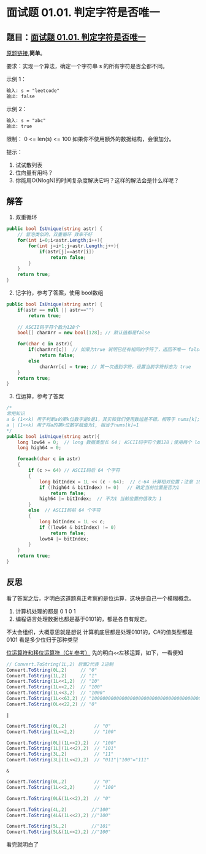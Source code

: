 # 面试题 01.01. 判定字符是否唯一

## 题目：[面试题 01.01. 判定字符是否唯一](https://leetcode-cn.com/problems/is-unique-lcci/)

[原题链接](https://leetcode-cn.com/problems/is-unique-lcci/),**简单**。

要求：实现一个算法，确定一个字符串 s 的所有字符是否全都不同。

示例 1：

```txt
输入: s = "leetcode"
输出: false 
```

示例 2：

```txt
输入: s = "abc"
输出: true
````

限制：
0 <= len(s) <= 100
如果你不使用额外的数据结构，会很加分。

提示：

  1. 试试散列表
  2. 位向量有用吗？
  3. 你能用O(NlogN)的时间复杂度解决它吗？这样的解法会是什么样呢？

## 解答

1. 双重循环

```C#
public bool IsUnique(string astr) {
    // 冒泡类似的，双重循环 效率不好
    for(int i=0;i<astr.Length;i++){
        for(int j=i+1;j<astr.Length;j++){
            if(astr[j]==astr[i])
                return false;
        }
    }
    return true;
}
```

2. 记字符，参考了答案，使用 bool数组

```C#
public bool IsUnique(string astr) {   
    if(astr == null || astr=="")
        return true;
    
    // ASCII码字符个数为128个
    bool[] charArr = new bool[128]; // 默认值都是false

    for(char c in astr){
        if(charArr[c])  // 如果为true 说明已经有相同的字符了，返回不唯一 false
            return false;
        else
            charArr[c] = true; // 第一次遇到字符，设置当前字符标志为 true
    }
    return true;
}
```

3. 位运算，参考了答案

```C#
/*
常用知识
a & (1<<k) 用于判断a的第k位数字是0是1，其实和我们使用数组差不错。相等于 nums[k];
a | (1<<k) 用于将a的第k位数字赋值为1, 相当于nums[k]=1
*/
public bool isUnique(string astr){
    long low64 = 0;  // long 数据类型长 64； ASCII码字符个数128；使用两个 long来处理所有的字符；
    long high64 = 0;

    foreach(char c in astr)
    {
        if (c >= 64) // ASCII码后 64 个字符
        {
            long bitIndex = 1L << (c - 64);  // c-64 计算相对位置；注意 1L不能变，原因 long类型； 计算位移后的数据
            if ((high64 & bitIndex) != 0)   // 确定当前位置是否为1
                return false;
            high64 |= bitIndex;  // 不为1 当前位置的值改为 1
        }
        else  // ASCII码前 64 个字符
        {
            long bitIndex = 1L << c;
            if ((low64 & bitIndex) != 0)
                return false;
            low64 |= bitIndex;
        }
    }
    return true;
}
```

## 反思

看了答案之后，才明白这道题真正考察的是位运算，这块是自己一个模糊概念。

1. 计算机处理的都是 0 1 0 1
2. 编程语言处理数据也都是基于0101的，都是各自有规定。

不太会组织，大概意思就是想说 计算机底层都是处理0101的，C#的值类型都是0101 看是多少位归于那种类型

[位运算符和移位运算符（C# 参考）](https://docs.microsoft.com/zh-cn/dotnet/csharp/language-reference/operators/bitwise-and-shift-operators)
先的明白`<<`左移运算，如下，一看便知

```C#
// Convert.ToString(1L,2) 后面2代表 2进制
Convert.ToString(0L,2)     // "0" 
Convert.ToString(1L,2)     // "1"
Convert.ToString(1L<<1,2)  // "10"
Convert.ToString(1L<<2,2)  // "100"
Convert.ToString(1L<<3,2)  // "1000"
Convert.ToString(1L<<63,2) // "1000000000000000000000000000000000000000000000000000000000000000"
Convert.ToString(0L<<22,2) // "0"
```

`|`

```C#
Convert.ToString(0L,2)          // "0" 
Convert.ToString(1L<<2,2)       // "100"

Convert.ToString(0L|(1L<<2),2)  // "100"
Convert.ToString(1L|(1L<<2),2)  // "101" 
Convert.ToString(3L,2)          // "11"
Convert.ToString(3L|(1L<<2),2)  // "011"|"100"="111"
```

`&`

```C#
Convert.ToString(0L,2)          // "0" 
Convert.ToString(1L<<2,2)       // "100"

Convert.ToString(0L&(1L<<2),2)  // "0"

Convert.ToString(4L,2)         //"100"
Convert.ToString(4L&(1L<<2),2) //"100"

Convert.ToString(5L,2)         //"101"
Convert.ToString(5L&(1L<<2),2) //"100"
```

看完就明白了
